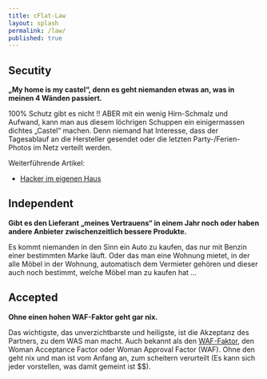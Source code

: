 ```yaml
---
title: cFlat-Law
layout: splash
permalink: /law/
published: true
---
```


## Secutity

**„My home is my castel“, denn es geht niemanden etwas an, was in meinen 4 Wänden passiert.**

100% Schutz gibt es nicht !!  ABER mit ein wenig Hirn-Schmalz und Aufwand, kann man aus diesem löchrigen Schuppen ein einigermassen dichtes „Castel“ machen. Denn niemand hat Interesse, dass der Tagesablauf an die Hersteller gesendet oder die letzten Party-/Ferien-Photos im Netz verteilt werden. 

Weiterführende Artikel:
- [Hacker im eigenen Haus](http://digitalpresent.tagesspiegel.de/hacker-im-eigenen-haus)

## Independent

**Gibt es den Lieferant „meines Vertrauens“ in einem Jahr noch oder haben andere Anbieter zwischenzeitlich bessere Produkte.**

Es kommt niemanden in den Sinn ein Auto zu kaufen, das nur mit Benzin einer bestimmten Marke läuft. Oder das man eine Wohnung mietet, in der alle Möbel in der Wohnung, automatisch dem Vermieter gehören und dieser auch noch bestimmt, welche Möbel man zu kaufen hat … 

## Accepted

**Ohne einen hohen WAF-Faktor geht gar nix.**

Das wichtigste, das unverzichtbarste und heiligste, ist die Akzeptanz des Partners, zu dem WAS man macht. Auch bekannt als den [WAF-Faktor](https://de.wikipedia.org/wiki/Woman_acceptance_factor), den Woman Acceptance Factor oder Woman Approval Factor (WAF). Ohne den geht nix und man ist vom Anfang an, zum scheitern verurteilt (Es kann sich jeder vorstellen, was damit gemeint ist $$).
